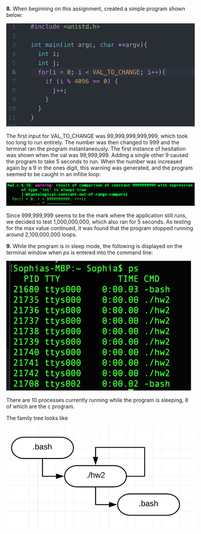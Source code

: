 

**8.**
When beginning on this assignment, created a simple program shown below:

![alt text](https://github.com/stprochnow64/CMSI-387-work/blob/master/Homework%202/Screen%20Shot%202019-03-05%20at%206.48.14%20PM.png)

The first input for VAL_TO_CHANGE was 99,999,999,999,999, which took too long to run entirely. The number was then changed to 999 and the terminal ran the program instantaneously. The first instance of hesitation was shown when the val was 99,999,999. Adding a single other 9 caused the program to take 5 seconds to run. When the number was increased again by a 9 in the ones digit, this warning was generated, and the program seemed to be caught in an infitie loop:

![alt text](https://github.com/stprochnow64/CMSI-387-work/blob/master/Homework%202/Screen%20Shot%202019-03-05%20at%206.51.34%20PM.png)

Since 999,999,999 seems to be the mark where the application still runs, we decided to test 1,000,000,000, which also ran for 5 seconds. As testing for the max value continued, it was found that the program stopped running around 2,100,000,000 loops.

**9.**
While the program is in sleep mode, the following is displayed on the terminal window when *ps* is entered into the command line: 

![alt text](https://github.com/stprochnow64/CMSI-387-work/blob/master/Homework%202/Screen%20Shot%202019-03-04%20at%2010.40.26%20PM.png)

There are 10 processes currently running while the program is sleeping, 8 of which are the c program. 

The family tree looks like

![alt text](https://github.com/stprochnow64/CMSI-387-work/blob/master/Homework%202/Screen%20Shot%202019-03-07%20at%2011.47.31%20AM.png)
